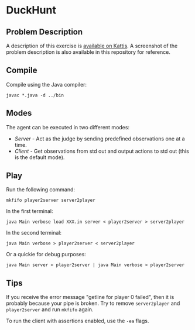 DuckHunt
========

Problem Description
-------------------

A description of this exercise is [available on Kattis](https://kth.kattis.com/problems/kth.ai.duckhunt). A screenshot of the problem description is also available in this repository for reference.

Compile
-------

Compile using the Java compiler:
```
javac *.java -d ../bin
```

Modes
-----

The agent can be executed in two different modes:
- *Server* - Act as the judge by sending predefined observations one at a time.
- *Client* - Get observations from std out and output actions to std out (this is the default mode).

Play
----

Run the following command:
```
mkfifo player2server server2player
```

In the first terminal:
```
java Main verbose load XXX.in server < player2server > server2player
```

In the second terminal:
```
java Main verbose > player2server < server2player
```

Or a quickie for debug purposes:
```
java Main server < player2server | java Main verbose > player2server
```

Tips
----

If you receive the error message "getline for player 0 failed", then it is probably because your pipe is broken. Try to remove ``server2player`` and ``player2server`` and run ``mkfifo`` again.

To run the client with assertions enabled, use the ``-ea`` flags.
